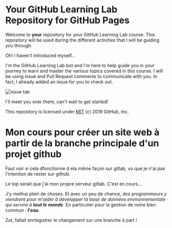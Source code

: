 # Your GitHub Learning Lab Repository for GitHub Pages

Welcome to **your** repository for your GitHub Learning Lab course. This repository will be used during the different activities that I will be guiding you through. 

Oh! I haven't introduced myself...

I'm the GitHub Learning Lab bot and I'm here to help guide you in your journey to learn and master the various topics covered in this course. I will be using Issue and Pull Request comments to communicate with you. In fact, I already added an issue for you to check out.

![issue tab](https://lab.github.com/public/images/issue_tab.png)

I'll meet you over there, can't wait to get started!

This repository is licensed under [MIT](../LICENSE) (c) 2019 GitHub, Inc.

# Mon cours pour créer un site web à partir de la branche principale d'un projet github

Faut voir si cela dfonctionne d ela même façon sur gitlab, vu que je n'ai pas l'intention de rester sur github.

Le top serait que j'ai mon propre serveur gitlab. C'est en cours...

J'y mettrai plein de choses. Et avec un peu de chance, *des programmeurs y viendront pour m'aider à développer la base de données environnementale qui servira à __tout le monde__*. En particulier pour la gestion de notre bien commun : **l'eau**

Zut, fallait enrtegistrer le changement sur une branche à part !
